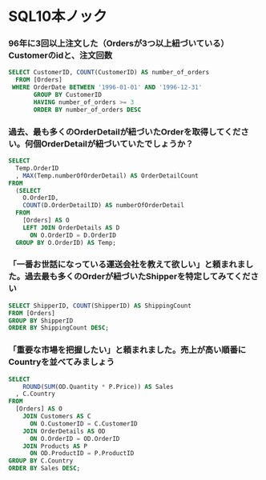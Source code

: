 # SQL10本ノック

### 96年に3回以上注文した（Ordersが3つ以上紐づいている）Customerのidと、注文回数

```sql
SELECT CustomerID, COUNT(CustomerID) AS number_of_orders 
  FROM [Orders]
 WHERE OrderDate BETWEEN '1996-01-01' AND '1996-12-31'
       GROUP BY CustomerID
       HAVING number_of_orders >= 3
       ORDER BY number_of_orders DESC
```

### 過去、最も多くのOrderDetailが紐づいたOrderを取得してください。何個OrderDetailが紐づいていたでしょうか？

```sql
SELECT
  Temp.OrderID
  , MAX(Temp.numberOfOrderDetail) AS OrderDetailCount
FROM
  (SELECT
    O.OrderID,
    COUNT(D.OrderDetailID) AS numberOfOrderDetail
  FROM
    [Orders] AS O
    LEFT JOIN OrderDetails AS D
      ON O.OrderID = D.OrderID
  GROUP BY O.OrderID) AS Temp;
```

### 「一番お世話になっている運送会社を教えて欲しい」と頼まれました。過去最も多くのOrderが紐づいたShipperを特定してみてください

```sql
SELECT ShipperID, COUNT(ShipperID) AS ShippingCount
FROM [Orders]
GROUP BY ShipperID 
ORDER BY ShippingCount DESC;
```

### 「重要な市場を把握したい」と頼まれました。売上が高い順番にCountryを並べてみましょう

```sql
SELECT
	ROUND(SUM(OD.Quantity * P.Price)) AS Sales
  , C.Country
FROM
  [Orders] AS O
    JOIN Customers AS C
      ON O.CustomerID = C.CustomerID
    JOIN OrderDetails AS OD
      ON O.OrderID = OD.OrderID
    JOIN Products AS P
      ON OD.ProductID = P.ProductID
GROUP BY C.Country
ORDER BY Sales DESC;
```
